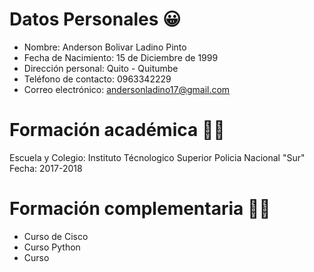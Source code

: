 # Datos Personales 😀
* Nombre: Anderson Bolivar Ladino Pinto 
* Fecha de Nacimiento: 15 de Diciembre de 1999
* Dirección personal: Quito - Quitumbe
* Teléfono de contacto: 0963342229
* Correo electrónico: andersonladino17@gmail.com

# Formación académica 👨‍🎓 
Escuela y Colegio: Instituto Técnologico Superior Policia Nacional "Sur" Fecha: 2017-2018


# Formación complementaria 🧑‍💻

* Curso de Cisco 
* Curso Python
* Curso 

